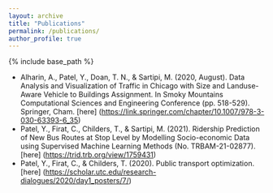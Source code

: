 ```yaml
---
layout: archive
title: "Publications"
permalink: /publications/
author_profile: true
---
```


{% include base_path %}

* Alharin, A., Patel, Y., Doan, T. N., & Sartipi, M. (2020, August). Data Analysis and Visualization of Traffic in Chicago with Size and Landuse-Aware Vehicle to Buildings Assignment. In Smoky Mountains Computational Sciences and Engineering Conference (pp. 518-529). Springer, Cham. [here] (https://link.springer.com/chapter/10.1007/978-3-030-63393-6_35)
* Patel, Y., Firat, C., Childers, T., & Sartipi, M. (2021). Ridership Prediction of New Bus Routes at Stop Level by Modelling Socio-economic Data using Supervised Machine Learning Methods (No. TRBAM-21-02877). [here] (https://trid.trb.org/view/1759431)
* Patel, Y., Firat, C., & Childers, T. (2020). Public transport optimization. [here] (https://scholar.utc.edu/research-dialogues/2020/day1_posters/7/)